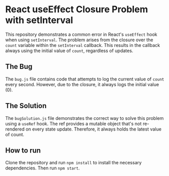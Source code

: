 # React useEffect Closure Problem with setInterval

This repository demonstrates a common error in React's `useEffect` hook when using `setInterval`. The problem arises from the closure over the `count` variable within the `setInterval` callback.  This results in the callback always using the initial value of `count`, regardless of updates.

## The Bug
The `bug.js` file contains code that attempts to log the current value of `count` every second.  However, due to the closure, it always logs the initial value (0).

## The Solution
The `bugSolution.js` file demonstrates the correct way to solve this problem using a `useRef` hook. The ref provides a mutable object that's not re-rendered on every state update. Therefore, it always holds the latest value of count.

## How to run
Clone the repository and run `npm install` to install the necessary dependencies.  Then run `npm start`.
